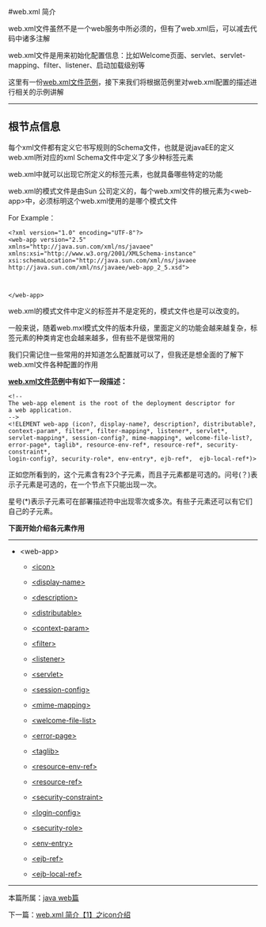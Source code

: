 


#web.xml 简介

web.xml文件虽然不是一个web服务中所必须的，但有了web.xml后，可以减去代码中诸多注解

web.xml文件是用来初始化配置信息：比如Welcome页面、servlet、servlet-mapping、filter、listener、启动加载级别等

这里有一份[web.xml文件范例](./webxml)，接下来我们将根据范例里对web.xml配置的描述进行相关的示例讲解


***


<h2 id="web-app">根节点信息</h2>

每个xml文件都有定义它书写规则的Schema文件，也就是说javaEE的定义web.xml所对应的xml Schema文件中定义了多少种标签元素

web.xml中就可以出现它所定义的标签元素，也就具备哪些特定的功能

web.xml的模式文件是由Sun 公司定义的，每个web.xml文件的根元素为\<web-app>中，必须标明这个web.xml使用的是哪个模式文件

For Example：

    <?xml version="1.0" encoding="UTF-8"?>
    <web-app version="2.5"
    xmlns="http://java.sun.com/xml/ns/javaee"
    xmlns:xsi="http://www.w3.org/2001/XMLSchema-instance"
    xsi:schemaLocation="http://java.sun.com/xml/ns/javaee
    http://java.sun.com/xml/ns/javaee/web-app_2_5.xsd">



    </web-app>


web.xml的模式文件中定义的标签并不是定死的，模式文件也是可以改变的。

一般来说，随着web.mxl模式文件的版本升级，里面定义的功能会越来越复杂，标签元素的种类肯定也会越来越多，但有些不是很常用的

我们只需记住一些常用的并知道怎么配置就可以了，但我还是想全面的了解下web.xml文件各种配置的作用



**[web.xml文件范例](./webxml)中有如下一段描述：**


    <!--
    The web-app element is the root of the deployment descriptor for
    a web application.
    -->
    <!ELEMENT web-app (icon?, display-name?, description?, distributable?,
    context-param*, filter*, filter-mapping*, listener*, servlet*,
    servlet-mapping*, session-config?, mime-mapping*, welcome-file-list?,
    error-page*, taglib*, resource-env-ref*, resource-ref*, security-constraint*,
    login-config?, security-role*, env-entry*, ejb-ref*,  ejb-local-ref*)>



正如您所看到的，这个元素含有23个子元素，而且子元素都是可选的。问号(？)表示子元素是可选的，在一个节点下只能出现一次。

星号(*)表示子元素可在部署描述符中出现零次或多次。有些子元素还可以有它们自己的子元素。


**下面开始介绍各元素作用**

***



*  \<web-app>

    *   [\<icon>](./webxml-icon-1)

    *   [\<display-name>](./webxml-display-name-2)

    *   [\<description>](./webxml-description-3)

    *   [\<distributable>](./webxml-distributable-4)

    *   [\<context-param>](./webxml-context-param-5)

    *   [\<filter>](./webxml-filter-6)

    *   [\<listener>](./webxml-listener-7)

    *   [\<servlet>](./webxml-servlet-8)

    *   [\<session-config>](./webxml-session-config)

    *   [\<mime-mapping>](./webxml-mime-mapping)

    *   [\<welcome-file-list>](./webxml-welcome-file-list)

    *   [\<error-page>](./webxml-error-page)

    *   [\<taglib>](./webxml-taglib)

    *   [\<resource-env-ref>](./webxml-resource-env-ref)

    *   [\<resource-ref>](./webxml-resource-ref)

    *   [\<security-constraint>](./webxml-security-constraint)

    *   [\<login-config>](./webxml-login-config)

    *   [\<security-role>](./webxml-security-role)

    *   [\<env-entry>](./webxml-env-entry)

    *   [\<ejb-ref>](./webxml-ejb-ref)

    *   [\<ejb-local-ref>](./webxml-ebj-local-ref)


***

本篇所属：[java web篇](./Java/web/Index)

下一篇：[web.xml 简介【1】之icon介绍](./webxml-icon-1)
